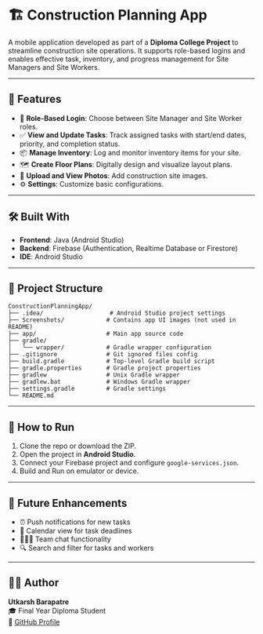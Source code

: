
# 🏗️ Construction Planning App

A mobile application developed as part of a **Diploma College Project** to streamline construction site operations. It supports role-based logins and enables effective task, inventory, and progress management for Site Managers and Site Workers.

---

## 📱 Features

- 🔐 **Role-Based Login**: Choose between Site Manager and Site Worker roles.
- ✅ **View and Update Tasks**: Track assigned tasks with start/end dates, priority, and completion status.
- 📦 **Manage Inventory**: Log and monitor inventory items for your site.
- 🗺️ **Create Floor Plans**: Digitally design and visualize layout plans.
- 📸 **Upload and View Photos**: Add construction site images.
- ⚙️ **Settings**: Customize basic configurations.

---

## 🛠️ Built With

- **Frontend**: Java (Android Studio)
- **Backend**: Firebase (Authentication, Realtime Database or Firestore)
- **IDE**: Android Studio

---

## 📂 Project Structure

```
ConstructionPlanningApp/
├── .idea/                   # Android Studio project settings
├── Screenshots/            # Contains app UI images (not used in README)
├── app/                    # Main app source code
├── gradle/
│   └── wrapper/            # Gradle wrapper configuration
├── .gitignore              # Git ignored files config
├── build.gradle            # Top-level Gradle build script
├── gradle.properties       # Gradle project properties
├── gradlew                 # Unix Gradle wrapper
├── gradlew.bat             # Windows Gradle wrapper
├── settings.gradle         # Gradle settings
└── README.md
```

---

## 🚀 How to Run

1. Clone the repo or download the ZIP.
2. Open the project in **Android Studio**.
3. Connect your Firebase project and configure `google-services.json`.
4. Build and Run on emulator or device.

---

## 🧠 Future Enhancements

- ⏰ Push notifications for new tasks
- 📅 Calendar view for task deadlines
- 🧑‍🤝‍🧑 Team chat functionality
- 🔍 Search and filter for tasks and workers

---

## 👨‍🎓 Author

**Utkarsh Barapatre**  
🎓 Final Year Diploma Student  
🔗 [GitHub Profile](https://github.com/utkarshbarapatre)
